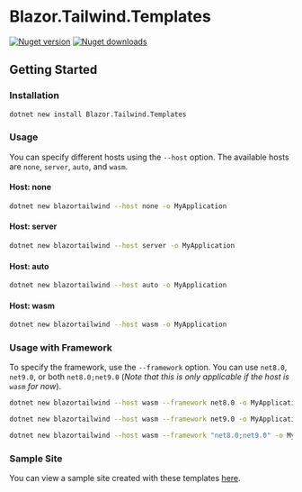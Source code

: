 # Blazor.Tailwind.Templates

[![Nuget version](https://img.shields.io/nuget/v/Blazor.Tailwind.Templates?color=ff4081&label=nuget%20version&logo=nuget&style=flat-square)](https://www.nuget.org/packages/Blazor.Tailwind.Templates/)
[![Nuget downloads](https://img.shields.io/nuget/dt/Blazor.Tailwind.Templates?color=ff4081&label=nuget%20downloads&logo=nuget&style=flat-square)](https://www.nuget.org/packages/Blazor.Tailwind.Templates/)

## Getting Started

### Installation

```sh
dotnet new install Blazor.Tailwind.Templates
```

### Usage

You can specify different hosts using the `--host` option. The available hosts are `none`, `server`, `auto`, and `wasm`.

#### Host: none

```sh
dotnet new blazortailwind --host none -o MyApplication
```

#### Host: server

```sh
dotnet new blazortailwind --host server -o MyApplication
```

#### Host: auto

```sh
dotnet new blazortailwind --host auto -o MyApplication
```

#### Host: wasm

```sh
dotnet new blazortailwind --host wasm -o MyApplication
```

### Usage with Framework

To specify the framework, use the `--framework` option. You can use `net8.0`, `net9.0`, or both `net8.0;net9.0` (*Note that this is only applicable if the host is `wasm` for now*).

```sh
dotnet new blazortailwind --host wasm --framework net8.0 -o MyApplication
```

```sh
dotnet new blazortailwind --host wasm --framework net9.0 -o MyApplication
```

```sh
dotnet new blazortailwind --host wasm --framework "net8.0;net9.0" -o MyApplication
```

### Sample Site

You can view a sample site created with these templates [here](https://obaki102.github.io/Blazor.Tailwind.Templates/).
